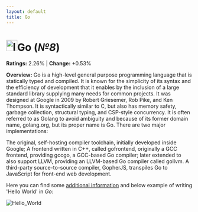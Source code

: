 ```yaml
---
layout: default
title: Go
---
```


# <img src="https://image.pngaaa.com/937/1523937-middle.png" alt="logo" width="30"/>**Go** (_№8_) 

**Ratings:** 2.26% | **Change:** +0.53% 

**Overview:** Go is a high-level general purpose programming language that is statically typed and compiled. It is known for the simplicity of its syntax and the efficiency of development that it enables by the inclusion of a large standard library supplying many needs for common projects. It was designed at Google in 2009 by Robert Griesemer, Rob Pike, and Ken Thompson. It is syntactically similar to C, but also has memory safety, garbage collection, structural typing, and CSP-style concurrency. It is often referred to as Golang to avoid ambiguity and because of its former domain name, golang.org, but its proper name is Go.
There are two major implementations:

The original, self-hosting compiler toolchain, initially developed inside Google;
A frontend written in C++, called gofrontend, originally a GCC frontend, providing gccgo, a GCC-based Go compiler; later extended to also support LLVM, providing an LLVM-based Go compiler called gollvm.
A third-party source-to-source compiler, GopherJS, transpiles Go to JavaScript for front-end web development.



Here you can find some [additional information](https://en.wikipedia.org/wiki/Go_(programming_language)) and below example of writing 'Hello World' in _Go_: 

![Hello_World](https://i.ytimg.com/vi/-Q7NzMYEOWs/maxresdefault.jpg)
